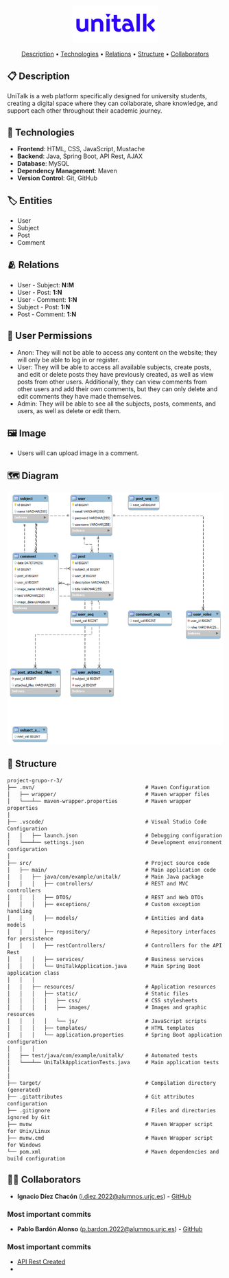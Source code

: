 <p align="center">
  <img src="src/main/resources/static/images/unitalklogo1.png" alt="UniTalk Logo" width="200" height="auto">
</p>

<p align="center">
  <a href="#-description">Description</a> •
  <a href="#-technologies">Technologies</a> •
  <a href="#-relations">Relations</a> •
  <a href="#-structure">Structure</a> •
  <a href="#-collaborators">Collaborators</a>
</p>

## 📋 Description

UniTalk is a web platform specifically designed for university students, creating a digital space where they can collaborate, share knowledge, and support each other throughout their academic journey.

## 🔧 Technologies

- **Frontend**: HTML, CSS, JavaScript, Mustache
- **Backend**: Java, Spring Boot, API Rest, AJAX
- **Database**: MySQL
- **Dependency Management**: Maven
- **Version Control**: Git, GitHub

## 🏷️ Entities
- User
- Subject
- Post
- Comment

## 🫂 Relations

- User - Subject: **N:M**
- User - Post: **1:N**
- User - Comment: **1:N**
- Subject - Post: **1:N**
- Post - Comment: **1:N**

## 🪪 User Permissions
- Anon: They will not be able to access any content on the website; they will only be able to log in or register.
- User: They will be able to access all available subjects, create posts, and edit or delete posts they have previously created, as well as view posts from other users. Additionally, they can view comments from other users and add their own comments, but they can only delete and edit comments they have made themselves.
- Admin: They will be able to see all the subjects, posts, comments, and users, as well as delete or edit them.

## 🖼️ Image
- Users will can upload image in a comment.

## 🗺️ Diagram
![Entity-Relation Diagram](/src/main/resources/static/images/diagram.png)

## 📁 Structure

```
project-grupo-r-3/
├── .mvn/                                    # Maven Configuration
│   ├── wrapper/                             # Maven wrapper files
│   └───┴── maven-wrapper.properties         # Maven wrapper properties
│
├── .vscode/                                 # Visual Studio Code Configuration
│   │   ├── launch.json                      # Debugging configuration
│   └───┴── settings.json                    # Development environment configuration
│
├── src/                                     # Project source code
│   ├── main/                                # Main application code
│   │   ├── java/com/example/unitalk/        # Main Java package
│   │   │   ├── controllers/                 # REST and MVC controllers
│   │   │   ├── DTOS/                        # REST and Web DTOs
│   │   │   ├── exceptions/                  # Custom exception handling
│   │   │   ├── models/                      # Entities and data models
│   │   │   ├── repository/                  # Repository interfaces for persistence
│   │   │   ├── restControllers/             # Controllers for the API Rest
│   │   │   ├── services/                    # Business services
│   │   │   └── UniTalkApplication.java      # Main Spring Boot application class
│   │   │
│   │   ├── resources/                       # Application resources
│   │   │   ├── static/                      # Static files
│   │   │   │   ├── css/                     # CSS stylesheets
│   │   │   │   ├── images/                  # Images and graphic resources
│   │   │   │   └── js/                      # JavaScript scripts
│   │   │   ├── templates/                   # HTML templates
│   │   │   └── application.properties       # Spring Boot application configuration
│   │   │
│   ├── test/java/com/example/unitalk/       # Automated tests
│   └───┴── UniTalkApplicationTests.java     # Main application tests
│   
│
├── target/                                  # Compilation directory (generated)
├── .gitattributes                           # Git attributes configuration
├── .gitignore                               # Files and directories ignored by Git
├── mvnw                                     # Maven Wrapper script for Unix/Linux
├── mvnw.cmd                                 # Maven Wrapper script for Windows
└── pom.xml                                  # Maven dependencies and build configuration
```

## 👨‍💻 Collaborators

- **Ignacio Díez Chacón** (i.diez.2022@alumnos.urjc.es) - [GitHub](https://github.com/netzus1)
### Most important commits
- **Pablo Bardón Alonso** (p.bardon.2022@alumnos.urjc.es) - [GitHub](https://github.com/p4b4al)
### Most important commits
  - [API Rest Created](https://github.com/DWS-2025/project-grupo-r-3/commit/cdc7e4cadf03c98dfdfb42a20365eb41fdf985c0)
  - 
